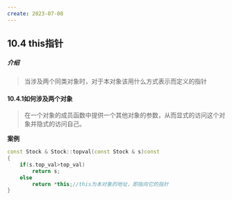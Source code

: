 ```yaml
---
create: 2023-07-08
---
```

## 10.4 this指针

##### 介绍

> 当涉及两个同类对象时，对于本对象该用什么方式表示而定义的指针

#### 10.4.1如何涉及两个对象

> 在一个对象的成员函数中提供一个其他对象的参数，从而显式的访问这个对象并隐式的访问自己。

**案例**

```c++
const Stock & Stock::topval(const Stock & s)const
{
    if(s.top_val>top_val)
        return s;
    else
        return *this;//this为本对象的地址，即指向它的指针
}
```

